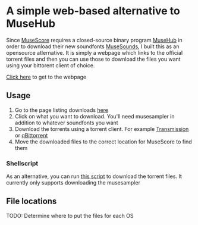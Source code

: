 # A simple web-based alternative to MuseHub

Since [MuseScore](https://musescore.org/) requires a closed-source binary program [MuseHub](https://www.musehub.com/) in order to download their new soundfonts [MuseSounds](https://musescore.org/en/handbook/4/installing-muse-sounds), I built this as an opensource atlernative. It is simply a webpage which links to the official torrent files and then you can use those to download the files you want using your bittorent client of choice.

[Click here](https://anka-213.github.io/musehub-html) to get to the webpage

## Usage
1. Go to the page listing downloads [here](https://anka-213.github.io/musehub-html)
2. Click on what you want to download. You'll need musesampler in addition to whatever soundfonts you want
3. Download the torrents using a torrent client. For example [Transmission](https://transmissionbt.com/) or [qBittorrent](https://www.qbittorrent.org/)
4. Move the downloaded files to the correct location for MuseScore to find them

### Shellscript
As an alternative, you can run [this script](./get_musesampler.sh) to download the torrent files. It currently only supports downloading the musesampler

## File locations

TODO: Determine where to put the files for each OS
